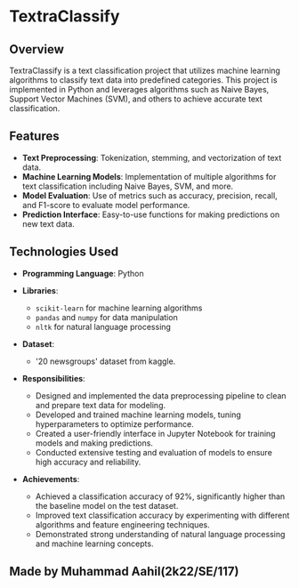 # TextraClassify

## Overview

TextraClassify is a text classification project that utilizes machine learning algorithms to classify text data into predefined categories. This project is implemented in Python and leverages algorithms such as Naive Bayes, Support Vector Machines (SVM), and others to achieve accurate text classification.

## Features

- **Text Preprocessing**: Tokenization, stemming, and vectorization of text data.
- **Machine Learning Models**: Implementation of multiple algorithms for text classification including Naive Bayes, SVM, and more.
- **Model Evaluation**: Use of metrics such as accuracy, precision, recall, and F1-score to evaluate model performance.
- **Prediction Interface**: Easy-to-use functions for making predictions on new text data.

## Technologies Used

- **Programming Language**: Python
- **Libraries**: 
  - `scikit-learn` for machine learning algorithms
  - `pandas` and `numpy` for data manipulation
  - `nltk` for natural language processing
- **Dataset**: 
  - '20 newsgroups' dataset from kaggle.

- **Responsibilities**:
  - Designed and implemented the data preprocessing pipeline to clean and prepare text data for modeling.
  - Developed and trained machine learning models, tuning hyperparameters to optimize performance.
  - Created a user-friendly interface in Jupyter Notebook for training models and making predictions.
  - Conducted extensive testing and evaluation of models to ensure high accuracy and reliability. 

- **Achievements**:
  - Achieved a classification accuracy of 92%, significantly higher than the baseline model on the test dataset.
  - Improved text classification accuracy by experimenting with different algorithms and feature engineering techniques.
  - Demonstrated strong understanding of natural language processing and machine learning concepts. 

## Made by Muhammad Aahil(2k22/SE/117)
   

